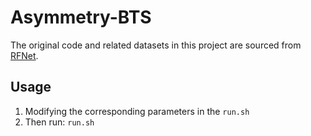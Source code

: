 # Asymmetry-BTS
The original code and related datasets in this project are sourced from [RFNet](https://github.com/dyh127/RFNet). 

## Usage
1. Modifying the corresponding parameters in the ```run.sh```
2. Then run: ```run.sh```
